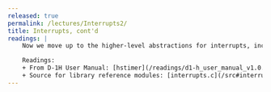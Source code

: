 ```yaml
---
released: true
permalink: /lectures/Interrupts2/
title: Interrupts, cont'd
readings: |
    Now we move up to the higher-level abstractions for interrupts, including library support for managing interrupt handlers and best practices for interrupt-safe code.

    Readings:
    + From D-1H User Manual: [hstimer](/readings/d1-h_user_manual_v1.0.pdf#page=205), [gpio interrupts](/readings/d1-h_user_manual_v1.0.pdf#page=1092)
    + Source for library reference modules: [interrupts.c](/src#interrupts), [gpio_interrupt.c](/src#gpio_interrupt), [ringbuffer.c](/src#ringbuffer), [hstimer.c](/src#hstimer)
---
```

